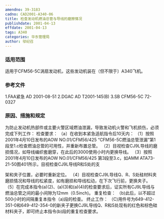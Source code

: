 ```yaml
---
amendno: 39-3183
cadno: CAD2001-A340-06
title: 检查发动机燃油总管与导线的磨擦情况
publishdate: 2001-04-13
effdate: 2001-04-13
tags: A340
categories: 华东管理局
author: 邬纪召
---
```


### 适用范围 
适用于CFM56-5C涡扇发动机，这些发动机装在（但不限于〕A340飞机。

<!--more-->
### 参考文件
1.FAA紧急 AD 2001-08-51 2.DGAC AD T2001-145(B) 3.SB CFM56-5C 72-0327    

### 原因、措施和规定 
为防止发动机热部件或主要火警区域燃油泄漏，导致发动机火警和飞机损伤，必须完成下列工作： 检查要求： 
（a〕在收到本紧急适航指令后10天内： 
       （1〕按照2001年4月10日发布的AOW NO.01/CFM56/425 “CFM56-5C燃油总管泄漏”第1段至1.c检查燃油总管的可用性，并重新布置总管。 
（2〕目视检查CJ9L导线的磨损情况，如导线编织套磨穿，在此后的3000使用小时内更换导线。 
       （3〕按照2001年4月10日发布的AOW NO.01/CFM56/425 第3段至3.c，如AMM ATA73-21-50图401所示，目视检查CJ9L导线R和S处的支
  
架和夹子位置，必要时重新定位。        （4〕目视检查CJ9L导线Q、R、S处硅材料夹磨损情况和导线的松紧度，如有磨损和导线松动，在下次飞行前，更换夹子。 
（5〕在完成本指令(a)(2)、(a)(3)和(a)(4)的检查要求后，证实所有CJ9L导线与燃油总管之间的最小间隙为12mm（0.5inch)。 重复检查： 
（b)此后，以不超过500小时的间隔重复本指令（a)段的检查。 终止工作： 
    （C)用件号为649-412-351-0和649-412-354-0的新夹子更换CJ9L导线Q、R和S处现有的红色和棕色硅材料夹子，即可终止本指令(b)段的重复检查要求。

